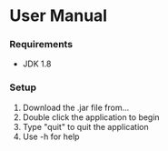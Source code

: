 # User Manual

### Requirements

* JDK 1.8


### Setup

1. Download the .jar file from...
2. Double click the application to begin 
3. Type "quit" to quit the application
4. Use -h for help